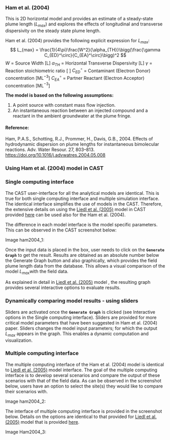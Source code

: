 ### Ham et al. (2004)

This is 2D horizontal model and provides an estimate of a steady-state plume length ($L_{max}$) and explores the effects of longitudinal and transverse dispersivity on the steady state plume length.

Ham et al. (2004) provides the following explicit expression for $L_{max}$:
$$
L_{max} = \frac{1}{4\pi}\frac{W^2}{\alpha_{TH}}\bigg(\frac{\gamma C_{ED}^\circ}{C_{EA}^\circ}\bigg)^2
$$
$W$ = Source Width [L]
$\alpha_{TH}$ = Horizontal Transverse Dispersivity [L]
$\gamma$ = Reaction stoichiometric ratio [ ]
$C_{ED}^\circ$ = Contaminant (Electron Donor) concentration [ML$^{-3}$]
$C_{EA}^\circ$ = Partner Reactant (Electron Acceptor) concentration [ML$^{-3}$]

**The model is based on the following assumptions:**

1. A point source with constant mass flow injection.
2. An instantaneous reaction between an injected compound and a reactant in the ambient groundwater at the plume fringe.

#### Reference:

Ham, P.A.S., Schotting, R.J., Prommer, H., Davis, G.B., 2004. Effects of hydrodynamic dispersion on plume lengths for instantaneous bimolecular reactions. Adv. Water Resour. 27, 803–813. https://doi.org/10.1016/j.advwatres.2004.05.008

### Using Ham et al. (2004) model in CAST

### Single computing interface

The CAST user-interface for all the analytical models are identical. This is true for both single computing interface and multiple simulation interface. The identical interface simplifies the use of models in the CAST. Therefore, the extensive details on using the [Liedl et al. (2005)](refli2005) model in CAST provided [here](refli) can be used also for the Ham et al. (2004).

The difference in each model interface is the model specific parameters. This can be observed in the CAST screenshot below: 

Image ham2004_1:

Once the input data is placed in the box, user needs to click on the **`Generate Graph`** to get the result. Results are obtained as an absolute number below the Generate Graph button and also graphically, which provides the field plume length data from the database. This allows a visual comparison of the model $L_{max}$with the field data.



As explained in detail in [Liedl et al. (2005)](refli2005) model , the resulting graph provides several interactive options to evaluate results. 

### Dynamically comparing model results - using sliders

Sliders are activated once the **`Generate Graph`** is clicked (see Interactive options in the Single computing interface). Sliders are provided for more critical model parameters that have been suggested in Ham et al. (2004) paper. Sliders changes the model input parameters; for which the output $L_{max}$ appears in the graph. This enables a dynamic computation and visualization. 

### Multiple computing interface

The multiple computing interface of the Ham et al. (2004) model is identical to [Liedl et al. (2005)](refli2005) model interface. The goal of the multiple computing interface  is to develop several scenarios and compare the output of these scenarios with that of the field data. As can be observed in the screenshot below, users have an option to select the site(s) they would like to compare their scenarios with.

Image ham2004_2:

The interface of multiple computing interface is provided in the screenshot below. Details on the options are identical to that provided for [Liedl et al. (2005)](refli2005) model that is provided [here](refli).

Image Ham2004_3: